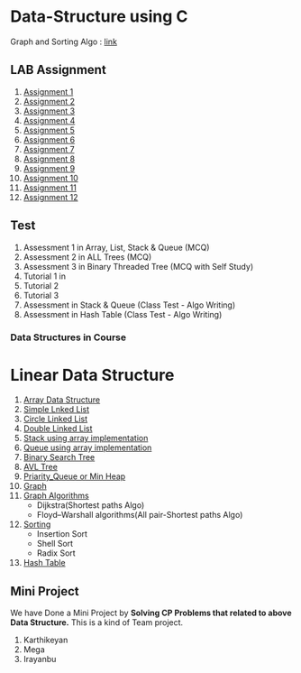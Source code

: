 # Data-Structure using C
Graph and Sorting Algo : [link](https://github.com/KKBUGHUNTER/Data-Structure/blob/main/DS%20UNIT%204%2C5.pdf)
## LAB Assignment
1.  [Assignment 1](https://github.com/KKBUGHUNTER/Data-Structure/tree/main/Assignment%201)
2.  [Assignment 2](https://github.com/KKBUGHUNTER/Data-Structure/tree/main/Assignment%202)
3.  [Assignment 3](https://github.com/KKBUGHUNTER/Data-Structure/tree/main/Assignment-3)
4.  [Assignment 4](https://github.com/KKBUGHUNTER/Data-Structure/tree/main/Assignment-4)
5.  [Assignment 5](https://github.com/KKBUGHUNTER/Data-Structure/tree/main/Assignment-5)
6.  [Assignment 6](https://github.com/KKBUGHUNTER/Data-Structure/tree/main/Assignment-6)
7.  [Assignment 7](https://github.com/KKBUGHUNTER/Data-Structure/tree/main/Assignment-7)
8.  [Assignment 8](https://github.com/KKBUGHUNTER/Data-Structure/tree/main/Assignment-8)
9.  [Assignment 9](https://github.com/KKBUGHUNTER/Data-Structure/tree/main/Assignment-9)
10.  [Assignment 10](https://github.com/KKBUGHUNTER/Data-Structure/tree/main/Assignment-10)
11.  [Assignment 11](https://github.com/KKBUGHUNTER/Data-Structure/tree/main/Assignment-11)
12.  [Assignment 12](https://github.com/KKBUGHUNTER/Data-Structure/tree/main/Assignment-12)
## Test
1. Assessment 1 in Array, List, Stack & Queue (MCQ) 
2. Assessment 2 in ALL Trees (MCQ)
3. Assessment 3 in Binary Threaded Tree (MCQ with Self Study)
4. Tutorial 1 in 
5. Tutorial 2
6. Tutorial 3
7. Assessment  in Stack & Queue (Class Test - Algo Writing)
8. Assessment  in Hash Table (Class Test - Algo Writing)
### Data Structures in Course
# Linear Data Structure
1.  [Array Data Structure](https://github.com/KKBUGHUNTER/Data-Structure/tree/main/All%20Data%20Structure/Array%20Data%20Structure)  <br>
2.  [Simple Lnked List](https://github.com/KKBUGHUNTER/Data-Structure/tree/main/All%20Data%20Structure/Simple%20Linked%20List) <br>
3.  [Circle Linked List](https://github.com/KKBUGHUNTER/Data-Structure/tree/main/All%20Data%20Structure/Circular%20Linked%20List) <br>
4.  [Double Linked List](https://github.com/KKBUGHUNTER/Data-Structure/tree/main/All%20Data%20Structure/Double%20Linked%20List) <br>
5.  [Stack using array implementation](https://github.com/KKBUGHUNTER/Data-Structure/tree/main/All%20Data%20Structure/Stack%20using%20array%20implementation) <br>
6.  [Queue using array implementation](https://github.com/KKBUGHUNTER/Data-Structure/tree/main/All%20Data%20Structure)<br>
7.  [Binary Search Tree](https://github.com/KKBUGHUNTER/Data-Structure/tree/main/All%20Data%20Structure/BST) <br>
8.  [AVL Tree](https://github.com/KKBUGHUNTER/Data-Structure/tree/main/All%20Data%20Structure/AVL) <br>
9.  [Priarity_Queue or Min Heap](https://github.com/KKBUGHUNTER/Data-Structure/tree/main/All%20Data%20Structure/Priarity_Queue) <br>
10. [Graph](https://github.com/KKBUGHUNTER/Data-Structure/tree/main/All%20Data%20Structure/GRAPH) <br>
11. [Graph Algorithms](https://github.com/KKBUGHUNTER/Data-Structure/tree/main/All%20Data%20Structure/GRAPH%20Appliactions) <br>
     - Dijkstra(Shortest paths Algo)
     - Floyd–Warshall algorithms(All pair-Shortest paths Algo)
12. [Sorting](https://github.com/KKBUGHUNTER/Data-Structure/tree/main/All%20Data%20Structure/GRAPH%20Appliactions)
    - Insertion Sort
    - Shell Sort
    - Radix Sort
13. [Hash Table](https://github.com/KKBUGHUNTER/Data-Structure/tree/main/All%20Data%20Structure/GRAPH%20Appliactions)<br>
    

## Mini Project 
We have Done a Mini Project by **Solving CP Problems that related to above Data Structure.** This is a kind of Team project.
1. Karthikeyan
2. Mega
3. Irayanbu
